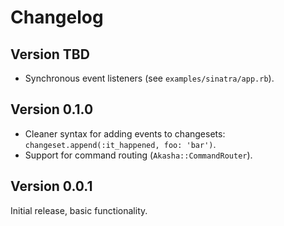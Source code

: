 # Changelog

## Version TBD

* Synchronous event listeners (see `examples/sinatra/app.rb`).


## Version 0.1.0

* Cleaner syntax for adding events to changesets: `changeset.append(:it_happened, foo: 'bar')`.
* Support for command routing (`Akasha::CommandRouter`).


## Version 0.0.1

Initial release, basic functionality.
